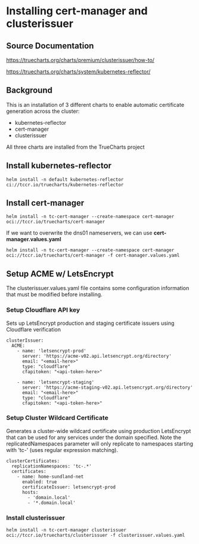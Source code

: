 # Installing cert-manager and clusterissuer

## Source Documentation
https://truecharts.org/charts/premium/clusterissuer/how-to/

https://truecharts.org/charts/system/kubernetes-reflector/

## Background
This is an installation of 3 different charts to enable automatic certificate generation across the cluster:
- kubernetes-reflector
- cert-manager
- clusterissuer

All three charts are installed from the TrueCharts project

## Install kubernetes-reflector
```
helm install -n default kubernetes-reflector ci://tccr.io/truecharts/kubernetes-reflector
```
## Install cert-manager
```
helm install -n tc-cert-manager --create-namespace cert-manager oci://tccr.io/truecharts/cert-manager
```

If we want to overwrite the dns01 nameservers, we can use **cert-manager.values.yaml**
```
helm install -n tc-cert-manager --create-namespace cert-manager oci://tccr.io/truecharts/cert-manager -f cert-manager.values.yaml
```

## Setup ACME w/ LetsEncrypt
The clusterissuer.values.yaml file contains some configuration information that must be modified before installing.

### Setup Cloudflare API key

Sets up LetsEncrypt production and staging certificate issuers using Cloudflare verification
```
clusterIssuer:
  ACME:
    - name: 'letsencrypt-prod'
      server: 'https://acme-v02.api.letsencrypt.org/directory'
      email: "<email-here>"
      type: "cloudflare"
      cfapitoken: "<api-token-here>"

    - name: 'letsencrypt-staging'
      server: 'https://acme-staging-v02.api.letsencrypt.org/directory'
      email: "<email-here>"
      type: "cloudflare"
      cfapitoken: "<api-token-here>"
```

### Setup Cluster Wildcard Certificate

Generates a cluster-wide wildcard certificate using production LetsEncrypt that can be used for any services under the domain specified.  Note the replicatedNamespaces parameter will only replicate to namespaces starting with 'tc-' (uses regular expression matching).
```
clusterCertificates:
  replicationNamespaces: 'tc-.*'
  certificates:
    - name: home-sundland-net
      enabled: true
      certificateIssuer: letsencrypt-prod
      hosts:
        - 'domain.local'
        - '*.domain.local'
```

### Install clusterissuer
```
helm install -n tc-cert-manager clusterissuer oci://tccr.io/truecharts/clusterissuer -f clusterissuer.values.yaml
```
